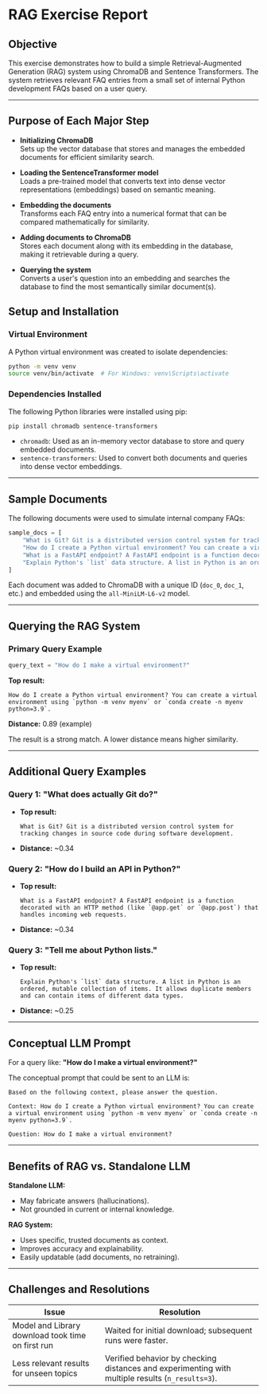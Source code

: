 
# RAG Exercise Report

## Objective

This exercise demonstrates how to build a simple Retrieval-Augmented Generation (RAG) system using ChromaDB and Sentence Transformers. The system retrieves relevant FAQ entries from a small set of internal Python development FAQs based on a user query.

---
## Purpose of Each Major Step

- **Initializing ChromaDB**  
  Sets up the vector database that stores and manages the embedded documents for efficient similarity search.

- **Loading the SentenceTransformer model**  
  Loads a pre-trained model that converts text into dense vector representations (embeddings) based on semantic meaning.

- **Embedding the documents**  
  Transforms each FAQ entry into a numerical format that can be compared mathematically for similarity.

- **Adding documents to ChromaDB**  
  Stores each document along with its embedding in the database, making it retrievable during a query.

- **Querying the system**  
  Converts a user's question into an embedding and searches the database to find the most semantically similar document(s).



## Setup and Installation

### Virtual Environment

A Python virtual environment was created to isolate dependencies:

```bash
python -m venv venv
source venv/bin/activate  # For Windows: venv\Scripts\activate
````

### Dependencies Installed

The following Python libraries were installed using pip:

```bash
pip install chromadb sentence-transformers
```

* `chromadb`: Used as an in-memory vector database to store and query embedded documents.
* `sentence-transformers`: Used to convert both documents and queries into dense vector embeddings.

---

## Sample Documents

The following documents were used to simulate internal company FAQs:

```python
sample_docs = [
    "What is Git? Git is a distributed version control system for tracking changes in source code during software development.",
    "How do I create a Python virtual environment? You can create a virtual environment using `python -m venv myenv` or `conda create -n myenv python=3.9`.",
    "What is a FastAPI endpoint? A FastAPI endpoint is a function decorated with an HTTP method (like `@app.get` or `@app.post`) that handles incoming web requests.",
    "Explain Python's `list` data structure. A list in Python is an ordered, mutable collection of items. It allows duplicate members and can contain items of different data types."
]
```

Each document was added to ChromaDB with a unique ID (`doc_0`, `doc_1`, etc.) and embedded using the `all-MiniLM-L6-v2` model.

---

## Querying the RAG System

### Primary Query Example

```python
query_text = "How do I make a virtual environment?"
```

**Top result:**

```
How do I create a Python virtual environment? You can create a virtual environment using `python -m venv myenv` or `conda create -n myenv python=3.9`.
```

**Distance:** 0.89 (example)

The result is a strong match. A lower distance means higher similarity.

---

## Additional Query Examples

### Query 1: "What does actually Git do?"

* **Top result:**

  ```
  What is Git? Git is a distributed version control system for tracking changes in source code during software development.
  ```
* **Distance:** \~0.34

### Query 2: "How do I build an API in Python?"

* **Top result:**

  ```
  What is a FastAPI endpoint? A FastAPI endpoint is a function decorated with an HTTP method (like `@app.get` or `@app.post`) that handles incoming web requests.
  ```
* **Distance:** \~0.34

### Query 3: "Tell me about Python lists."

* **Top result:**

  ```
  Explain Python's `list` data structure. A list in Python is an ordered, mutable collection of items. It allows duplicate members and can contain items of different data types.
  ```
* **Distance:** \~0.25
---

## Conceptual LLM Prompt

For a query like:
**"How do I make a virtual environment?"**

The conceptual prompt that could be sent to an LLM is:

```
Based on the following context, please answer the question.

Context: How do I create a Python virtual environment? You can create a virtual environment using `python -m venv myenv` or `conda create -n myenv python=3.9`.

Question: How do I make a virtual environment?
```

---

## Benefits of RAG vs. Standalone LLM

**Standalone LLM:**

* May fabricate answers (hallucinations).
* Not grounded in current or internal knowledge.

**RAG System:**

* Uses specific, trusted documents as context.
* Improves accuracy and explainability.
* Easily updatable (add documents, no retraining).

---

## Challenges and Resolutions

| Issue                                             | Resolution                                                                                       |
| ------------------------------------------------  | ------------------------------------------------------------------------------------------------ |
| Model and Library download took time on first run | Waited for initial download; subsequent runs were faster.                                        |
| Less relevant results for unseen topics           | Verified behavior by checking distances and experimenting with multiple results (`n_results=3`). |



